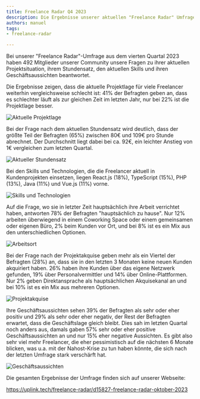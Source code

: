 ```yaml
---
title: Freelance Radar Q4 2023
description: Die Ergebnisse unserer aktuellen "Freelance Radar" Umfrage unter den Mitgliedern unserer Community.
authors: manuel
tags:
- freelance-radar

---
```


Bei unserer "Freelance Radar"-Umfrage aus dem vierten Quartal 2023 haben 492 Mitglieder unserer Community unsere Fragen zu ihrer aktuellen Projektsituation, ihrem Stundensatz, den aktuellen Skills und ihren Geschäftsaussichten beantwortet.

Die Ergebnisse zeigen, dass die aktuelle Projektlage für viele Freelancer weiterhin vergleichsweise schlecht ist: 41% der Befragten geben an, dass es schlechter läuft als zur gleichen Zeit im letzten Jahr, nur bei 22% ist die Projektlage besser.

![Aktuelle Projektlage](https://uplink.tech/freelance-radar/d15827-freelance-radar-oktober-2023/5c8074-current-project-situation.png)

<!--truncate-->

Bei der Frage nach dem aktuellen Stundensatz wird deutlich, dass der größte Teil der Befragten (65%) zwischen 80€ und 109€ pro Stunde abrechnet. Der Durchschnitt liegt dabei bei ca. 92€, ein leichter Anstieg von 1€ vergleichen zum letzten Quartal.

![Aktueller Stundensatz](https://uplink.tech/freelance-radar/d15827-freelance-radar-oktober-2023/36fdfe-current-hourly-rate.png)

Bei den Skills und Technologien, die die Freelancer aktuell in Kundenprojekten einsetzen, liegen React.js (18%), TypeScript (15%), PHP (13%), Java (11%) und Vue.js (11%) vorne.

![Skills und Technologien](https://uplink.tech/freelance-radar/d15827-freelance-radar-oktober-2023/05d093-skills-and-technologies.png)

Auf die Frage, wo sie in letzter Zeit hauptsächlich ihre Arbeit verrichtet haben, antworten 78% der Befragten "hauptsächlich zu hause". Nur 12% arbeiten überwiegend in einem Coworking Space oder einem gemeinsamen oder eigenen Büro, 2% beim Kunden vor Ort, und bei 8% ist es ein Mix aus den unterschiedlichen Optionen.

![Arbeitsort](https://uplink.tech/freelance-radar/d15827-freelance-radar-oktober-2023/85fa69-work-location.png)

Bei der Frage nach der Projektakquise geben mehr als ein Viertel der Befragten (28%) an, dass sie in den letzten 3 Monaten keine neuen Kunden akquiriert haben. 26% haben ihre Kunden über das eigene Netzwerk gefunden, 19% über Personalvermittler und 14% über Online-Plattformen. Nur 2% geben Direktansprache als hauptsächlichen Akquisekanal an und bei 10% ist es ein Mix aus mehreren Optionen.

![Projektakquise](https://uplink.tech/freelance-radar/d15827-freelance-radar-oktober-2023/3e7cb6-project-acquisition.png)

Ihre Geschäftsaussichten sehen 39% der Befragten als sehr oder eher positiv und 29% als sehr oder eher negativ, der Rest der Befragten erwartet, dass die Geschäftslage gleich bleibt. Dies sah im letzten Quartal noch anders aus, damals gaben 57% sehr oder eher positive Geschäftsaussichten an und nur 15% eher negative Aussichten. Es gibt also sehr viel mehr Freelancer, die eher pessimistisch auf die nächsten 6 Monate blicken, was u.a. mit der Nahost-Krise zu tun haben könnte, die sich nach der letzten Umfrage stark verschärft hat.

![Geschäftsaussichten](https://uplink.tech/freelance-radar/d15827-freelance-radar-oktober-2023/4f4614-business-outlook.png)

Die gesamten Ergebnisse der Umfrage finden sich auf unserer Webseite:

<Embed>https://uplink.tech/freelance-radar/d15827-freelance-radar-oktober-2023</Embed>
